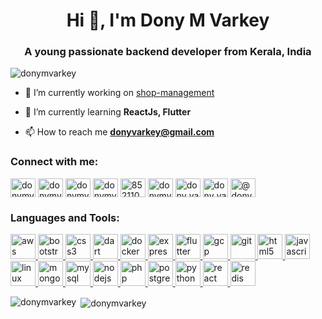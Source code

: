 <h1 align="center">Hi 👋, I'm Dony M Varkey</h1>
<h3 align="center">A young passionate backend developer from Kerala, India</h3>

<p align="left"> <img src="https://komarev.com/ghpvc/?username=donymvarkey" alt="donymvarkey" /> </p>

- 🔭 I’m currently working on [shop-management](https://github.com/donymvarkey/shop-management)

- 🌱 I’m currently learning **ReactJs, Flutter**

- 📫 How to reach me **donyvarkey@gmail.com**

<p align="left">
<h3 align="left">Connect with me:</h3>
<a href="https://codepen.io/donymvarkey" target="blank"><img align="center" src="https://cdn.jsdelivr.net/npm/simple-icons@3.0.1/icons/codepen.svg" alt="donymvarkey" height="30" width="40" /></a>
<a href="https://dev.to/donymvarkey" target="blank"><img align="center" src="https://cdn.jsdelivr.net/npm/simple-icons@3.0.1/icons/dev-dot-to.svg" alt="donymvarkey" height="30" width="40" /></a>
<a href="https://twitter.com/donymvarkey" target="blank"><img align="center" src="https://cdn.jsdelivr.net/npm/simple-icons@3.0.1/icons/twitter.svg" alt="donymvarkey" height="30" width="40" /></a>
<a href="https://linkedin.com/in/donymvarkey" target="blank"><img align="center" src="https://cdn.jsdelivr.net/npm/simple-icons@3.0.1/icons/linkedin.svg" alt="donymvarkey" height="30" width="40" /></a>
<a href="https://stackoverflow.com/users/8521108" target="blank"><img align="center" src="https://cdn.jsdelivr.net/npm/simple-icons@3.0.1/icons/stackoverflow.svg" alt="8521108" height="30" width="40" /></a>
<a href="https://codesandbox.com/donymvarkey" target="blank"><img align="center" src="https://cdn.jsdelivr.net/npm/simple-icons@3.0.1/icons/codesandbox.svg" alt="donymvarkey" height="30" width="40" /></a>
<a href="https://fb.com/dony_varkey" target="blank"><img align="center" src="https://cdn.jsdelivr.net/npm/simple-icons@3.0.1/icons/facebook.svg" alt="dony_varkey" height="30" width="40" /></a>
<a href="https://instagram.com/dony_varkey" target="blank"><img align="center" src="https://cdn.jsdelivr.net/npm/simple-icons@3.0.1/icons/instagram.svg" alt="dony_varkey" height="30" width="40" /></a>
<a href="https://medium.com/@donyvarkey" target="blank"><img align="center" src="https://cdn.jsdelivr.net/npm/simple-icons@3.0.1/icons/medium.svg" alt="@donyvarkey" height="30" width="40" /></a>
</p>

<h3 align="left">Languages and Tools:</h3>
<p align="left"> <a href="https://aws.amazon.com" target="_blank"> <img src="https://devicons.github.io/devicon/devicon.git/icons/amazonwebservices/amazonwebservices-original-wordmark.svg" alt="aws" width="40" height="40"/> </a> <a href="https://getbootstrap.com" target="_blank"> <img src="https://devicons.github.io/devicon/devicon.git/icons/bootstrap/bootstrap-plain.svg" alt="bootstrap" width="40" height="40"/> </a> <a href="https://www.w3schools.com/css/" target="_blank"> <img src="https://devicons.github.io/devicon/devicon.git/icons/css3/css3-original-wordmark.svg" alt="css3" width="40" height="40"/> </a> <a href="https://dart.dev" target="_blank"> <img src="https://www.vectorlogo.zone/logos/dartlang/dartlang-icon.svg" alt="dart" width="40" height="40"/> </a> <a href="https://www.docker.com/" target="_blank"> <img src="https://devicons.github.io/devicon/devicon.git/icons/docker/docker-original-wordmark.svg" alt="docker" width="40" height="40"/> </a> <a href="https://expressjs.com" target="_blank"> <img src="https://devicons.github.io/devicon/devicon.git/icons/express/express-original-wordmark.svg" alt="express" width="40" height="40"/> </a> <a href="https://flutter.dev" target="_blank"> <img src="https://www.vectorlogo.zone/logos/flutterio/flutterio-icon.svg" alt="flutter" width="40" height="40"/> </a> <a href="https://cloud.google.com" target="_blank"> <img src="https://www.vectorlogo.zone/logos/google_cloud/google_cloud-icon.svg" alt="gcp" width="40" height="40"/> </a> <a href="https://git-scm.com/" target="_blank"> <img src="https://www.vectorlogo.zone/logos/git-scm/git-scm-icon.svg" alt="git" width="40" height="40"/> </a> <a href="https://www.w3.org/html/" target="_blank"> <img src="https://devicons.github.io/devicon/devicon.git/icons/html5/html5-original-wordmark.svg" alt="html5" width="40" height="40"/> </a> <a href="https://developer.mozilla.org/en-US/docs/Web/JavaScript" target="_blank"> <img src="https://devicons.github.io/devicon/devicon.git/icons/javascript/javascript-original.svg" alt="javascript" width="40" height="40"/> </a> <a href="https://www.linux.org/" target="_blank"> <img src="https://devicons.github.io/devicon/devicon.git/icons/linux/linux-original.svg" alt="linux" width="40" height="40"/> </a> <a href="https://www.mongodb.com/" target="_blank"> <img src="https://devicons.github.io/devicon/devicon.git/icons/mongodb/mongodb-original-wordmark.svg" alt="mongodb" width="40" height="40"/> </a> <a href="https://www.mysql.com/" target="_blank"> <img src="https://devicons.github.io/devicon/devicon.git/icons/mysql/mysql-original-wordmark.svg" alt="mysql" width="40" height="40"/> </a> <a href="https://nodejs.org" target="_blank"> <img src="https://devicons.github.io/devicon/devicon.git/icons/nodejs/nodejs-original-wordmark.svg" alt="nodejs" width="40" height="40"/> </a> <a href="https://www.php.net" target="_blank"> <img src="https://devicons.github.io/devicon/devicon.git/icons/php/php-original.svg" alt="php" width="40" height="40"/> </a> <a href="https://www.postgresql.org" target="_blank"> <img src="https://devicons.github.io/devicon/devicon.git/icons/postgresql/postgresql-original-wordmark.svg" alt="postgresql" width="40" height="40"/> </a> <a href="https://www.python.org" target="_blank"> <img src="https://devicons.github.io/devicon/devicon.git/icons/python/python-original.svg" alt="python" width="40" height="40"/> </a> <a href="https://reactjs.org/" target="_blank"> <img src="https://devicons.github.io/devicon/devicon.git/icons/react/react-original-wordmark.svg" alt="react" width="40" height="40"/> </a> <a href="https://redis.io" target="_blank"> <img src="https://devicons.github.io/devicon/devicon.git/icons/redis/redis-original-wordmark.svg" alt="redis" width="40" height="40"/> </a> </p>

<p><img align="left" src="https://github-readme-stats.vercel.app/api/top-langs/?username=donymvarkey&layout=compact" alt="donymvarkey" /></p>

<p>&nbsp;<img align="center" src="https://github-readme-stats.vercel.app/api?username=donymvarkey&show_icons=true" alt="donymvarkey" /></p>

